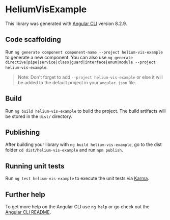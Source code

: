 <!--
  ~ Licensed under the Apache License, Version 2.0 (the "License");
  ~ you may not use this file except in compliance with the License.
  ~ You may obtain a copy of the License at
  ~     http://www.apache.org/licenses/LICENSE-2.0
  ~ Unless required by applicable law or agreed to in writing, software
  ~ distributed under the License is distributed on an "AS IS" BASIS,
  ~ WITHOUT WARRANTIES OR CONDITIONS OF ANY KIND, either express or implied.
  ~ See the License for the specific language governing permissions and
  ~ limitations under the License.
  -->
  
# HeliumVisExample

This library was generated with [Angular CLI](https://github.com/angular/angular-cli) version 8.2.9.

## Code scaffolding

Run `ng generate component component-name --project helium-vis-example` to generate a new component. You can also use `ng generate directive|pipe|service|class|guard|interface|enum|module --project helium-vis-example`.
> Note: Don't forget to add `--project helium-vis-example` or else it will be added to the default project in your `angular.json` file. 

## Build

Run `ng build helium-vis-example` to build the project. The build artifacts will be stored in the `dist/` directory.

## Publishing

After building your library with `ng build helium-vis-example`, go to the dist folder `cd dist/helium-vis-example` and run `npm publish`.

## Running unit tests

Run `ng test helium-vis-example` to execute the unit tests via [Karma](https://karma-runner.github.io).

## Further help

To get more help on the Angular CLI use `ng help` or go check out the [Angular CLI README](https://github.com/angular/angular-cli/blob/master/README.md).
